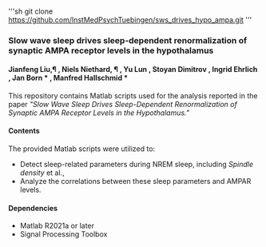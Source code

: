 #### 
'''sh
git clone https://github.com/InstMedPsychTuebingen/sws_drives_hypo_ampa.git
'''

### Slow wave sleep drives sleep-dependent renormalization of synaptic AMPA receptor levels in the hypothalamus

#### Jianfeng Liu,¶ , Niels Niethard, ¶ , Yu Lun , Stoyan Dimitrov , Ingrid Ehrlich , Jan Born * , Manfred Hallschmid *

This repository contains Matlab scripts used for the analysis reported in the paper *"Slow Wave Sleep Drives Sleep-Dependent Renormalization of Synaptic AMPA Receptor Levels in the Hypothalamus."*

#### Contents

The provided Matlab scripts were utilized to:<br>
 - Detect sleep-related parameters during NREM sleep, including *Spindle density* et al., <br>
 - Analyze the correlations between these sleep parameters and AMPAR levels.<br>

#### Dependencies

- Matlab R2021a or later
- Signal Processing Toolbox
